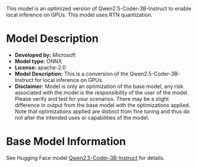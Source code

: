 This model is an optimized version of Qwen2.5-Coder-3B-Instruct to enable local inference on GPUs. This model uses RTN quantization.

# Model Description
- **Developed by:** Microsoft
- **Model type:** ONNX
- **License:** apache-2.0
- **Model Description:** This is a conversion of the Qwen2.5-Coder-3B-Instruct for local inference on GPUs.
- **Disclaimer:** Model is only an optimization of the base model, any risk associated with the model is the responsibility of the user of the model. Please verify and test for your scenarios. There may be a slight difference in output from the base model with the optimizations applied. Note that optimizations applied are distinct from fine tuning and thus do not alter the intended uses or capabilities of the model.

# Base Model Information
See Hugging Face model [Qwen2.5-Coder-3B-Instruct](https://huggingface.co/Qwen/Qwen2.5-Coder-3B-Instruct) for details.